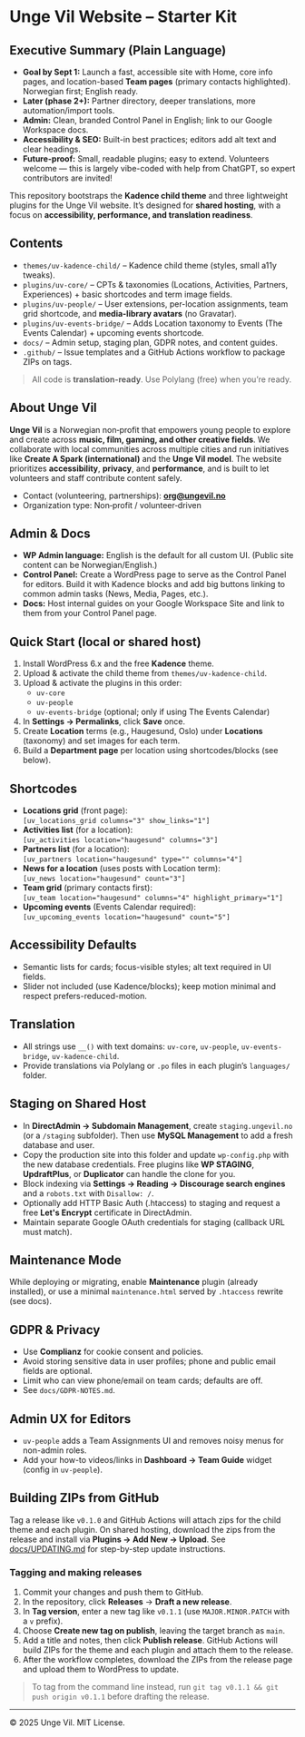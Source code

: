 # Unge Vil Website – Starter Kit

## Executive Summary (Plain Language)
- **Goal by Sept 1:** Launch a fast, accessible site with Home, core info pages, and location-based **Team pages** (primary contacts highlighted). Norwegian first; English ready.
- **Later (phase 2+):** Partner directory, deeper translations, more automation/import tools.
- **Admin:** Clean, branded Control Panel in English; link to our Google Workspace docs.
- **Accessibility & SEO:** Built-in best practices; editors add alt text and clear headings.
- **Future-proof:** Small, readable plugins; easy to extend. Volunteers welcome — this is largely vibe-coded with help from ChatGPT, so expert contributors are invited!


This repository bootstraps the **Kadence child theme** and three lightweight plugins for the Unge Vil website.
It’s designed for **shared hosting**, with a focus on **accessibility, performance, and translation readiness**.

## Contents
- `themes/uv-kadence-child/` – Kadence child theme (styles, small a11y tweaks).
- `plugins/uv-core/` – CPTs & taxonomies (Locations, Activities, Partners, Experiences) + basic shortcodes and term image fields.
- `plugins/uv-people/` – User extensions, per-location assignments, team grid shortcode, and **media-library avatars** (no Gravatar).
- `plugins/uv-events-bridge/` – Adds Location taxonomy to Events (The Events Calendar) + upcoming events shortcode.
- `docs/` – Admin setup, staging plan, GDPR notes, and content guides.
- `.github/` – Issue templates and a GitHub Actions workflow to package ZIPs on tags.

> All code is **translation-ready**. Use Polylang (free) when you’re ready.


## About Unge Vil
**Unge Vil** is a Norwegian non‑profit that empowers young people to explore and create across **music, film, gaming, and other creative fields**. 
We collaborate with local communities across multiple cities and run initiatives like **Create A Spark (international)** and the **Unge Vil model**. 
The website prioritizes **accessibility**, **privacy**, and **performance**, and is built to let volunteers and staff contribute content safely.

- Contact (volunteering, partnerships): **org@ungevil.no**
- Organization type: Non‑profit / volunteer‑driven

## Admin & Docs
- **WP Admin language:** English is the default for all custom UI. (Public site content can be Norwegian/English.)
- **Control Panel:** Create a WordPress page to serve as the Control Panel for editors. Build it with Kadence blocks and add big buttons linking to common admin tasks (News, Media, Pages, etc.).
- **Docs:** Host internal guides on your Google Workspace Site and link to them from your Control Panel page.

## Quick Start (local or shared host)
1. Install WordPress 6.x and the free **Kadence** theme.
2. Upload & activate the child theme from `themes/uv-kadence-child`.
3. Upload & activate the plugins in this order:
   - `uv-core`
   - `uv-people`
   - `uv-events-bridge` (optional; only if using The Events Calendar)
4. In **Settings → Permalinks**, click **Save** once.
5. Create **Location** terms (e.g., Haugesund, Oslo) under **Locations** (taxonomy) and set images for each term.
6. Build a **Department page** per location using shortcodes/blocks (see below).

## Shortcodes
- **Locations grid** (front page):  
  `[uv_locations_grid columns="3" show_links="1"]`
- **Activities list** (for a location):  
  `[uv_activities location="haugesund" columns="3"]`
- **Partners list** (for a location):  
  `[uv_partners location="haugesund" type="" columns="4"]`
- **News for a location** (uses posts with Location term):  
  `[uv_news location="haugesund" count="3"]`
- **Team grid** (primary contacts first):  
  `[uv_team location="haugesund" columns="4" highlight_primary="1"]`
- **Upcoming events** (Events Calendar required):  
  `[uv_upcoming_events location="haugesund" count="5"]`

## Accessibility Defaults
- Semantic lists for cards; focus-visible styles; alt text required in UI fields.
- Slider not included (use Kadence/blocks); keep motion minimal and respect prefers-reduced-motion.

## Translation
- All strings use `__()` with text domains: `uv-core`, `uv-people`, `uv-events-bridge`, `uv-kadence-child`.
- Provide translations via Polylang or `.po` files in each plugin’s `languages/` folder.

## Staging on Shared Host
- In **DirectAdmin → Subdomain Management**, create `staging.ungevil.no` (or a `/staging` subfolder). Then use **MySQL Management** to add a fresh database and user.
- Copy the production site into this folder and update `wp-config.php` with the new database credentials. Free plugins like **WP STAGING**, **UpdraftPlus**, or **Duplicator** can handle the clone for you.
- Block indexing via **Settings → Reading → Discourage search engines** and a `robots.txt` with `Disallow: /`.
- Optionally add HTTP Basic Auth (.htaccess) to staging and request a free **Let's Encrypt** certificate in DirectAdmin.
- Maintain separate Google OAuth credentials for staging (callback URL must match).

## Maintenance Mode
While deploying or migrating, enable **Maintenance** plugin (already installed), or use a minimal `maintenance.html` served by `.htaccess` rewrite (see docs).

## GDPR & Privacy
- Use **Complianz** for cookie consent and policies.
- Avoid storing sensitive data in user profiles; phone and public email fields are optional.
- Limit who can view phone/email on team cards; defaults are off.
- See `docs/GDPR-NOTES.md`.

## Admin UX for Editors
- `uv-people` adds a Team Assignments UI and removes noisy menus for non-admin roles.
- Add your how-to videos/links in **Dashboard → Team Guide** widget (config in `uv-people`).

## Building ZIPs from GitHub
Tag a release like `v0.1.0` and GitHub Actions will attach zips for the child theme and each plugin.
On shared hosting, download the zips from the release and install via **Plugins → Add New → Upload**.
See [docs/UPDATING.md](docs/UPDATING.md) for step-by-step update instructions.

### Tagging and making releases
1. Commit your changes and push them to GitHub.
2. In the repository, click **Releases** → **Draft a new release**.
3. In **Tag version**, enter a new tag like `v0.1.1` (use `MAJOR.MINOR.PATCH` with a `v` prefix).
4. Choose **Create new tag on publish**, leaving the target branch as `main`.
5. Add a title and notes, then click **Publish release**. GitHub Actions will build ZIPs for the theme and each plugin and attach them to the release.
6. After the workflow completes, download the ZIPs from the release page and upload them to WordPress to update.

> To tag from the command line instead, run `git tag v0.1.1 && git push origin v0.1.1` before drafting the release.

---
© 2025 Unge Vil. MIT License.
